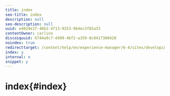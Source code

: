 ```yaml
---
title: index
seo-title: index
description: null
seo-description: null
uuid: e4024e1f-46b2-4713-9253-9b4ec3f81a33
contentOwner: carlino
discoiquuid: 6744a9c7-d499-4bf2-a359-8c8417300428
noindex: true
redirecttarget: /content/help/en/experience-manager/6-4/sites/developing/using/reference-materials
index: y
internal: n
snippet: y
---
```


# index{#index}

